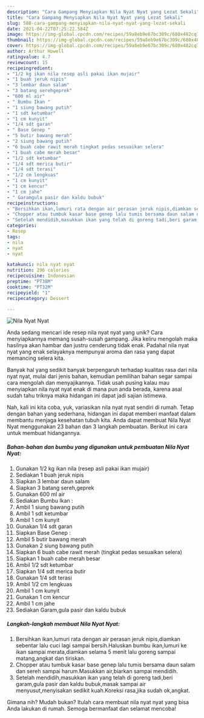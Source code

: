 ```yaml
---
description: "Cara Gampang Menyiapkan Nila Nyat Nyat yang Lezat Sekali"
title: "Cara Gampang Menyiapkan Nila Nyat Nyat yang Lezat Sekali"
slug: 588-cara-gampang-menyiapkan-nila-nyat-nyat-yang-lezat-sekali
date: 2021-04-22T07:25:22.584Z
image: https://img-global.cpcdn.com/recipes/59a8eb9e67bc309c/680x482cq70/nila-nyat-nyat-foto-resep-utama.jpg
thumbnail: https://img-global.cpcdn.com/recipes/59a8eb9e67bc309c/680x482cq70/nila-nyat-nyat-foto-resep-utama.jpg
cover: https://img-global.cpcdn.com/recipes/59a8eb9e67bc309c/680x482cq70/nila-nyat-nyat-foto-resep-utama.jpg
author: Arthur Howell
ratingvalue: 4.7
reviewcount: 15
recipeingredient:
- "1/2 kg ikan nila resep asli pakai ikan mujair"
- "1 buah jeruk nipis"
- "3 lembar daun salam"
- "3 batang serehgeprek"
- "600 ml air"
- " Bumbu Ikan "
- "1 siung bawang putih"
- "1 sdt ketumbar"
- "1 cm kunyit"
- "1/4 sdt garan"
- " Base Genep "
- "5 butir bawang merah"
- "2 siung bawang putih"
- "6 buah cabe rawit merah tingkat pedas sesuaikan selera"
- "1 buah cabe merah besar"
- "1/2 sdt ketumbar"
- "1/4 sdt merica butir"
- "1/4 sdt terasi"
- "1/2 cm lengkuas"
- "1 cm kunyit"
- "1 cm kencur"
- "1 cm jahe"
- " Garamgula pasir dan kaldu bubuk"
recipeinstructions:
- "Bersihkan ikan,lumuri rata dengan air perasan jeruk nipis,diamkan sebentar lalu cuci lagi sampai bersih.Haluskan bumbu ikan,lumuri ke ikan sampai merata,diamkan selama 5 menit lalu goreng sampai matang,angkat dan tiriskan."
- "Chopper atau tumbuk kasar base genep lalu tumis bersama daun salam dan sereh sampai harum.Masukkan air,biarkan sampai mendidih."
- "Setelah mendidih,masukkan ikan yang telah di goreng tadi,beri garam,gula pasir dan kaldu bubuk,masak sampai air menyusut,menyisakan sedikit kuah.Koreksi rasa,jika sudah ok,angkat."
categories:
- Resep
tags:
- nila
- nyat
- nyat

katakunci: nila nyat nyat 
nutrition: 296 calories
recipecuisine: Indonesian
preptime: "PT38M"
cooktime: "PT32M"
recipeyield: "1"
recipecategory: Dessert

---
```



![Nila Nyat Nyat](https://img-global.cpcdn.com/recipes/59a8eb9e67bc309c/680x482cq70/nila-nyat-nyat-foto-resep-utama.jpg)

Anda sedang mencari ide resep nila nyat nyat yang unik? Cara menyiapkannya memang susah-susah gampang. Jika keliru mengolah maka hasilnya akan hambar dan justru cenderung tidak enak. Padahal nila nyat nyat yang enak selayaknya mempunyai aroma dan rasa yang dapat memancing selera kita.



Banyak hal yang sedikit banyak berpengaruh terhadap kualitas rasa dari nila nyat nyat, mulai dari jenis bahan, kemudian pemilihan bahan segar sampai cara mengolah dan menyajikannya. Tidak usah pusing kalau mau menyiapkan nila nyat nyat enak di mana pun anda berada, karena asal sudah tahu triknya maka hidangan ini dapat jadi sajian istimewa.


Nah, kali ini kita coba, yuk, variasikan nila nyat nyat sendiri di rumah. Tetap dengan bahan yang sederhana, hidangan ini dapat memberi manfaat dalam membantu menjaga kesehatan tubuh kita. Anda dapat membuat Nila Nyat Nyat menggunakan 23 bahan dan 3 langkah pembuatan. Berikut ini cara untuk membuat hidangannya.

<!--inarticleads1-->

##### Bahan-bahan dan bumbu yang digunakan untuk pembuatan Nila Nyat Nyat:

1. Gunakan 1/2 kg ikan nila (resep asli pakai ikan mujair)
1. Sediakan 1 buah jeruk nipis
1. Siapkan 3 lembar daun salam
1. Siapkan 3 batang sereh,geprek
1. Gunakan 600 ml air
1. Sediakan  Bumbu Ikan :
1. Ambil 1 siung bawang putih
1. Ambil 1 sdt ketumbar
1. Ambil 1 cm kunyit
1. Gunakan 1/4 sdt garan
1. Siapkan  Base Genep :
1. Ambil 5 butir bawang merah
1. Gunakan 2 siung bawang putih
1. Siapkan 6 buah cabe rawit merah (tingkat pedas sesuaikan selera)
1. Siapkan 1 buah cabe merah besar
1. Ambil 1/2 sdt ketumbar
1. Siapkan 1/4 sdt merica butir
1. Gunakan 1/4 sdt terasi
1. Ambil 1/2 cm lengkuas
1. Ambil 1 cm kunyit
1. Gunakan 1 cm kencur
1. Ambil 1 cm jahe
1. Sediakan  Garam,gula pasir dan kaldu bubuk




<!--inarticleads2-->

##### Langkah-langkah membuat Nila Nyat Nyat:

1. Bersihkan ikan,lumuri rata dengan air perasan jeruk nipis,diamkan sebentar lalu cuci lagi sampai bersih.Haluskan bumbu ikan,lumuri ke ikan sampai merata,diamkan selama 5 menit lalu goreng sampai matang,angkat dan tiriskan.
1. Chopper atau tumbuk kasar base genep lalu tumis bersama daun salam dan sereh sampai harum.Masukkan air,biarkan sampai mendidih.
1. Setelah mendidih,masukkan ikan yang telah di goreng tadi,beri garam,gula pasir dan kaldu bubuk,masak sampai air menyusut,menyisakan sedikit kuah.Koreksi rasa,jika sudah ok,angkat.




Gimana nih? Mudah bukan? Itulah cara membuat nila nyat nyat yang bisa Anda lakukan di rumah. Semoga bermanfaat dan selamat mencoba!
